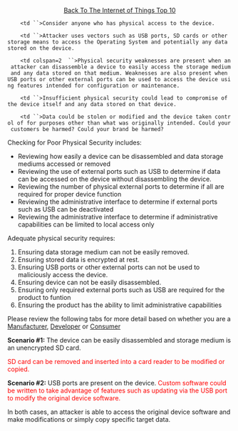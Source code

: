 <center>

[Back To The Internet of Things
Top 10](https://www.owasp.org/index.php/OWASP_Internet_of_Things_Project#tab=Top_10_IoT_Vulnerabilities__282014_29)

</center>

`    <td ``>Consider anyone who has physical access to the device.`

</td>

`    <td ``>Attacker uses vectors such as USB ports, SD cards or other storage means to access the Operating System and potentially any data stored on the device.`

</td>

`    <td colspan=2  ``>Physical security weaknesses are present when an attacker can disassemble a device to easily access the storage medium and any data stored on that medium. Weaknesses are also present when USB ports or other external ports can be used to access the device using features intended for configuration or maintenance.`

</td>

`    <td ``>Insufficient physical security could lead to compromise of the device itself and any data stored on that device.`

</td>

`    <td ``>Data could be stolen or modified and the device taken control of for purposes other than what was originally intended. Could your customers be harmed? Could your brand be harmed?`

</td>

Checking for Poor Physical Security includes:

  - Reviewing how easily a device can be disassembled and data storage
    mediums accessed or removed
  - Reviewing the use of external ports such as USB to determine if data
    can be accessed on the device without disassembling the device.
  - Reviewing the number of physical external ports to determine if all
    are required for proper device function
  - Reviewing the administrative interface to determine if external
    ports such as USB can be deactivated
  - Reviewing the administrative interface to determine if
    administrative capabilities can be limited to local access only

Adequate physical security requires:

1.  Ensuring data storage medium can not be easily removed.
2.  Ensuring stored data is encrypted at rest.
3.  Ensuring USB ports or other external ports can not be used to
    maliciously access the device.
4.  Ensuring device can not be easily disassembled.
5.  Ensuring only required external ports such as USB are required for
    the product to funtion
6.  Ensuring the product has the ability to limit administrative
    capabilities

Please review the following tabs for more detail based on whether you
are a
[Manufacturer](https://www.owasp.org/index.php/OWASP_Internet_of_Things_Top_Ten_Project#tab=Manufacturers),
[Developer](https://www.owasp.org/index.php/OWASP_Internet_of_Things_Top_Ten_Project#tab=Developers)
or
[Consumer](https://www.owasp.org/index.php/OWASP_Internet_of_Things_Top_Ten_Project#tab=Consumers)

**Scenario \#1:** The device can be easily disassembled and storage
medium is an unencrypted SD card.

<span style="color:red;"> SD card can be removed and inserted into a
card reader to be modified or copied.

</span> **Scenario \#2:** USB ports are present on the device.
<span style="color:red;"> Custom software could be written to take
advantage of features such as updating via the USB port to modify the
original device software.

</span> In both cases, an attacker is able to access the original device
software and make modifications or simply copy specific target data.